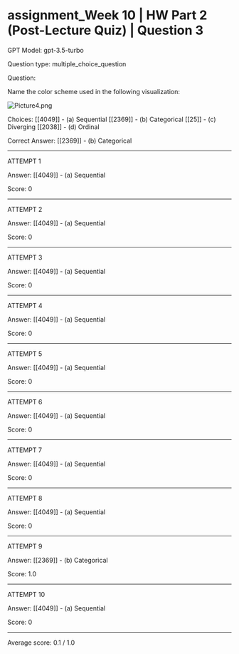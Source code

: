 # assignment_Week 10 | HW Part 2 (Post-Lecture Quiz) | Question 3

GPT Model: gpt-3.5-turbo

Question type: multiple_choice_question

Question:
<div><p><span>Name the color scheme used in the following visualization:</span></p>
<p><span><img src="$IMS-CC-FILEBASE$/Uploaded%20Media/Picture4.png" alt="Picture4.png"></span></p></div>

Choices:
[[4049]] - (a) Sequential
[[2369]] - (b) Categorical
[[25]] - (c) Diverging
[[2038]] - (d) Ordinal

Correct Answer:
[[2369]] - (b) Categorical

****************************************

ATTEMPT 1

Answer: 
[[4049]] - (a) Sequential

Score: 0

--------------------

ATTEMPT 2

Answer: 
[[4049]] - (a) Sequential

Score: 0

--------------------

ATTEMPT 3

Answer: 
[[4049]] - (a) Sequential

Score: 0

--------------------

ATTEMPT 4

Answer: 
[[4049]] - (a) Sequential

Score: 0

--------------------

ATTEMPT 5

Answer: 
[[4049]] - (a) Sequential

Score: 0

--------------------

ATTEMPT 6

Answer: 
[[4049]] - (a) Sequential

Score: 0

--------------------

ATTEMPT 7

Answer: 
[[4049]] - (a) Sequential

Score: 0

--------------------

ATTEMPT 8

Answer:
[[4049]] - (a) Sequential

Score: 0

--------------------

ATTEMPT 9

Answer:
[[2369]] - (b) Categorical

Score: 1.0

--------------------

ATTEMPT 10

Answer: 
[[4049]] - (a) Sequential

Score: 0

--------------------

Average score: 0.1 / 1.0
